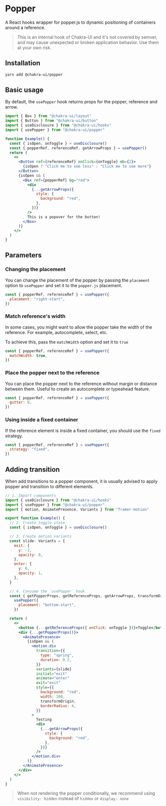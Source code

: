 # Popper

A React hooks wrapper for popper.js to dynamic positioning of containers around
a reference.

> This is an internal hook of Chakra-UI and it's not covered by semver, and may
> cause unexpected or broken application behavior. Use them at your own risk.

## Installation

```sh
yarn add @chakra-ui/popper
```

## Basic usage

By default, the `usePopper` hook returns props for the popper, reference and
arrow.

```jsx
import { Box } from "@chakra-ui/layout"
import { Button } from "@chakra-ui/button"
import { useDisclosure } from "@chakra-ui/hooks"
import { usePopper } from "@chakra-ui/popper"

function Example() {
  const { isOpen, onToggle } = useDisclosure()
  const { popperRef, referenceRef, getArrowProps } = usePopper()
  return (
    <>
      <Button ref={referenceRef} onClick={onToggle} mb={2}>
        {isOpen ? "Click me to see less" : "Click me to see more"}
      </Button>
      {isOpen && (
        <Box ref={popperRef} bg="red">
          <div
            {...getArrowProps({
              style: {
                background: "red",
              },
            })}
          />
          This is a popover for the button!
        </Box>
      )}
    </>
  )
}
```

## Parameters

### Changing the placement

You can change the placement of the popper by passing the `placement` option to
`usePopper` and set it to the `popper.js` placement.

```jsx
const { popperRef, referenceRef } = usePopper({
  placement: "right-start",
})
```

### Match reference's width

In some cases, you might want to allow the popper take the width of the
reference. For example, autocomplete, select, etc.

To achieve this, pass the `matchWidth` option and set it to `true`

```jsx
const { popperRef, referenceRef } = usePopper({
  matchWidth: true,
})
```

### Place the popper next to the reference

You can place the popper next to the reference without margin or distance
between them. Useful to create an autocomplete or typeahead feature.

```jsx
const { popperRef, referenceRef } = usePopper({
  gutter: 0,
})
```

### Using inside a fixed container

If the reference element is inside a fixed container, you should use the `fixed`
strategy.

```jsx
const { popperRef, referenceRef } = usePopper({
  strategy: "fixed",
})
```

## Adding transition

When add transitions to a popper component, it is usually advised to apply
popper and transition to different elements.

```jsx
// 1. Import components
import { useDisclosure } from "@chakra-ui/hooks"
import { usePopper } from "@chakra-ui/popper"
import { motion, AnimatePresence, Variants } from "framer-motion"

export function Example() {
  // 2. Create toggle state
  const { isOpen, onToggle } = useDisclosure()

  // 3. Create motion variants
  const slide: Variants = {
    exit: {
      y: -2,
      opacity: 0,
    },
    enter: {
      y: 0,
      opacity: 1,
    },
  }

  // 4. Consume the `usePopper` hook
  const { getPopperProps, getReferenceProps, getArrowProps, transformOrigin } =
    usePopper({
      placement: "bottom-start",
    })

  return (
    <>
      <button {...getReferenceProps({ onClick: onToggle })}>Toggle</button>
      <div {...getPopperProps()}>
        <AnimatePresence>
          {isOpen && (
            <motion.div
              transition={{
                type: "spring",
                duration: 0.2,
              }}
              variants={slide}
              initial="exit"
              animate="enter"
              exit="exit"
              style={{
                background: "red",
                width: 200,
                transformOrigin,
                borderRadius: 4,
              }}
            >
              Testing
              <div
                {...getArrowProps({
                  style: {
                    background: "red",
                  },
                })}
              />
            </motion.div>
          )}
        </AnimatePresence>
      </div>
    </>
  )
}
```

> When not rendering the popper conditionally, we recommend using
> `visibility: hidden` instead of `hidden` or `display: none`

